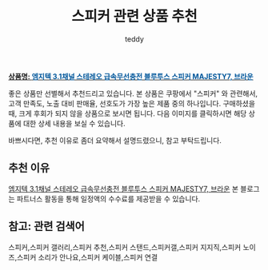 ﻿---
layout: post
title:  "스피커 관련 상품 추천"
author: teddy
categories: [ 가구/인테리어 ]
tags: [스피커,스피커 갤러리,스피커 추천,스피커 스탠드,스피커갤,스피커 지지직,스피커 노이즈,스피커 소리가 안나요,스피커 케이블,스피커 연결]
image: https://static.coupangcdn.com/image/vendor_inventory/7f6e/7227f129cc28368106206da0a740e52c96c5c572c35c3c284c05effcd82d.jpg 
description: "쿠팡에서 스피커 관련 상품으로 가장 고객 선호도가 높은 제품 중 하나입니다."
---

<a href="https://link.coupang.com/re/AFFSDP?lptag=AF3256674&pageKey=6055691056&itemId=11115335013&vendorItemId=80951704676&traceid=V0-153-3142d9d5c8d19a9d"><b>상품명: <font color='#01579B'>엠지텍 3.1채널 스테레오 급속무선충전 블루투스 스피커 MAJESTY7, 브라운</font></b></a>

좋은 상품만 선별해서 추천드리고 있습니다.
본 상품은 쿠팡에서 "스피커" 와 관련해서, 고객 만족도, 노출 대비 판매율, 선호도가 가장 높은 제품 중의 하나입니다.
구매하셨을 때, 크게 후회가 되지 않을 상품으로 보시면 됩니다. 
다음 이미지를 클릭하시면 해당 상품에 대한 상세 내용을 보실 수 있습니다.

바쁘시다면, 추천 이유로 좀더 요약해서 설명드렸으니, 참고 부탁드립니다.

## 추천 이유 

<a href="https://link.coupang.com/re/AFFSDP?lptag=AF3256674&pageKey=6055691056&itemId=11115335013&vendorItemId=80951704676&traceid=V0-153-3142d9d5c8d19a9d">엠지텍 3.1채널 스테레오 급속무선충전 블루투스 스피커 MAJESTY7, 브라운</a>
본 블로그는 파트너스 활동을 통해 일정액의 수수료를 제공받을 수 있습니다.

## 참고: 관련 검색어    
스피커,스피커 갤러리,스피커 추천,스피커 스탠드,스피커갤,스피커 지지직,스피커 노이즈,스피커 소리가 안나요,스피커 케이블,스피커 연결
